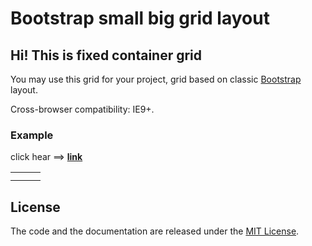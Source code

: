 # Bootstrap small big grid layout

## Hi! This is fixed container grid

You may use this grid for your project, grid based on classic <a href="http://getbootstrap.com/css/#grid" target="_blank">Bootstrap</a> layout.

Cross-browser compatibility: IE9+.

### Example

click hear ==> **[link](https://arhell.github.io/bootstrap-small-big-grid/)**

|   	|   	|   	|
|---	|---	|---	|
|   	|   	|   	|
|   	|   	|   	|

## License

The code and the documentation are released under the [MIT License](LICENSE).